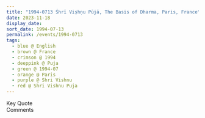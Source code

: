 ```yaml
---
title: "1994-0713 Śhrī Viṣhṇu Pūjā, The Basis of Dharma, Paris, France"
date: 2023-11-18
display_date: 
sort_date: 1994-07-13
permalink: /events/1994-0713
tags:
  - blue @ English
  - brown @ France
  - crimson @ 1994
  - deeppink @ Puja
  - green @ 1994-07
  - orange @ Paris
  - purple @ Shri Vishnu
  - red @ Shri Vishnu Puja
---
```


<wave-list>
  <list-title color="green" width="75">Key Quote</list-title>
  <list-item color="BlanchedAlmond"  width="200"></list-item>
  <list-item color="Lavender"></list-item>
  <list-item color="BlanchedAlmond"></list-item>
</wave-list>

<br>

<wave-list>
  <list-title color="green" width="75">Comments</list-title>
  <list-item color="BlanchedAlmond"  width="200"></list-item>
  <list-item color="Lavender"></list-item>
  <list-item color="BlanchedAlmond"></list-item>
</wave-list>